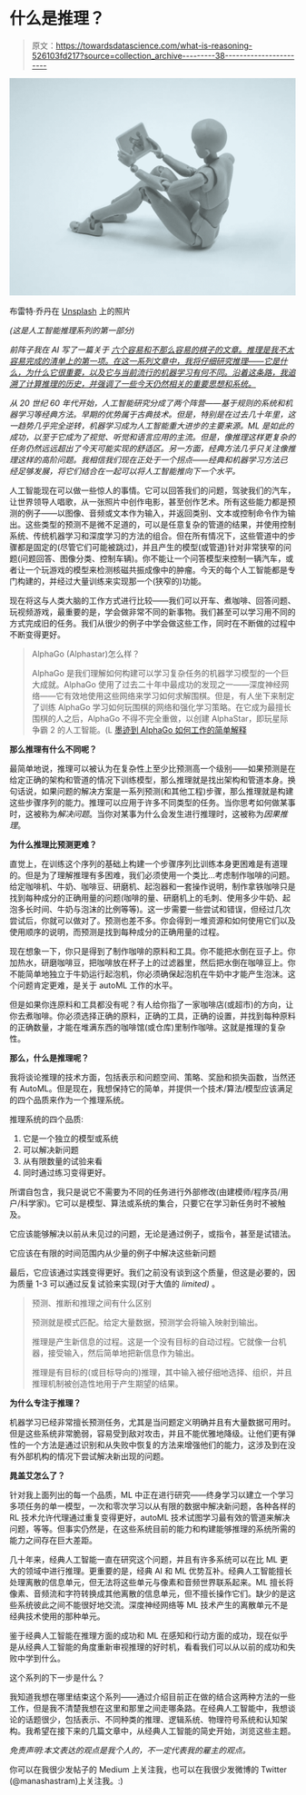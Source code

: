 # 什么是推理？

> 原文：<https://towardsdatascience.com/what-is-reasoning-526103fd217?source=collection_archive---------38----------------------->

![](img/b5acf5ff2b895df088357641be10b80a.png)

布雷特·乔丹在 [Unsplash](https://unsplash.com/s/photos/robot-thinking?utm_source=unsplash&utm_medium=referral&utm_content=creditCopyText) 上的照片

*(这是人工智能推理系列的第一部分)*

*前阵子我在 AI* *写了一篇关于* [*六个容易和不那么容易的棋子的文章。推理是我不太容易完成的清单上的第一项。在这一系列文章中，我将仔细研究推理——它是什么，为什么它很重要，以及它与当前流行的机器学习有何不同。沿着这条路，我追溯了计算推理的历史，并强调了一些今天仍然相关的重要思想和系统。*](https://medium.com/@unmesh.kurup/six-easy-and-not-so-easy-ai-pieces-e8fee651eaf3)

*从 20 世纪 60 年代开始，人工智能研究分成了两个阵营——基于规则的系统和机器学习等经典方法。早期的优势属于古典技术。但是，特别是在过去几十年里，这一趋势几乎完全逆转，机器学习成为人工智能重大进步的主要来源。ML 是如此的成功，以至于它成为了视觉、听觉和语言应用的主流。但是，像推理这样更复杂的任务仍然远远超出了今天可能实现的舒适区。另一方面，经典方法几乎只关注像推理这样的高阶问题。我相信我们现在正处于一个拐点——经典和机器学习方法已经足够发展，将它们结合在一起可以将人工智能推向下一个水平。*

人工智能现在可以做一些惊人的事情。它可以回答我们的问题，驾驶我们的汽车，让世界领导人唱歌，从一张照片中创作电影，甚至创作艺术。所有这些能力都是预测的例子——以图像、音频或文本作为输入，并返回类别、文本或控制命令作为输出。这些类型的预测不是微不足道的，可以是任意复杂的管道的结果，并使用控制系统、传统机器学习和深度学习的方法的组合。但在所有情况下，这些管道中的步骤都是固定的(尽管它们可能被跳过)，并且产生的模型(或管道)针对非常狭窄的问题(问题回答、图像分类、控制车辆)。你不能让一个问答模型来控制一辆汽车，或者让一个玩游戏的模型来检测核磁共振成像中的肿瘤。今天的每个人工智能都是专门构建的，并经过大量训练来实现那一个(狭窄的)功能。

现在将这与人类大脑的工作方式进行比较——我们可以开车、煮咖啡、回答问题、玩视频游戏，最重要的是，学会做非常不同的新事物。我们甚至可以学习用不同的方式完成旧的任务。我们从很少的例子中学会做这些工作，同时在不断做的过程中不断变得更好。

> AlphaGo (Alphastar)怎么样？
> 
> AlphaGo 是我们理解如何构建可以学习复杂任务的机器学习模型的一个巨大成就。AlphaGo 使用了过去二十年中最成功的发现之一——深度神经网络——它有效地使用这些网络来学习如何求解围棋。但是，有人坐下来制定了训练 AlphaGo 学习如何玩围棋的网络和强化学习策略。在它成为最擅长围棋的人之后，AlphaGo 不得不完全重做，以创建 AlphaStar，即玩星际争霸 2 的人工智能。(L [墨迹到 AlphaGo 如何工作的简单解释](https://medium.freecodecamp.org/explained-simply-how-an-ai-program-mastered-the-ancient-game-of-go-62b8940a9080)

**那么推理有什么不同呢？**

最简单地说，推理可以被认为在复杂性上至少比预测高一个级别——如果预测是在给定正确的架构和管道的情况下训练模型，那么推理就是找出架构和管道本身。换句话说，如果问题的解决方案是一系列预测(和其他工程)步骤，那么推理就是构建这些步骤序列的能力。推理可以应用于许多不同类型的任务。当你思考如何做某事时，这被称为*解决问题*。当你对某事为什么会发生进行推理时，这被称为*因果推理*。

**为什么推理比预测更难？**

直觉上，在训练这个序列的基础上构建一个步骤序列比训练本身更困难是有道理的。但是为了理解推理有多困难，我们必须使用一个类比…考虑制作咖啡的问题。给定咖啡机、牛奶、咖啡豆、研磨机、起泡器和一套操作说明，制作拿铁咖啡只是找到每种成分的正确用量的问题(咖啡的量、研磨机上的毛刺、使用多少牛奶、起泡多长时间、牛奶与泡沫的比例等等)。这一步需要一些尝试和错误，但经过几次尝试后，你就可以做对了。预测也差不多。你会得到一堆资源和如何使用它们以及使用顺序的说明，而预测是找到每种成分的正确用量的过程。

现在想象一下，你只是得到了制作咖啡的原料和工具。你不能把水倒在豆子上。你加热水，研磨咖啡豆，把咖啡放在杯子上的过滤器里，然后把水倒在咖啡豆上。你不能简单地独立于牛奶运行起泡机，你必须确保起泡机在牛奶中才能产生泡沫。这个问题肯定更难，是关于 autoML 工作的水平。

但是如果你连原料和工具都没有呢？有人给你指了一家咖啡店(或超市)的方向，让你去煮咖啡。你必须选择正确的原料，正确的工具，正确的设置，并找到每种原料的正确数量，才能在堆满东西的咖啡馆(或仓库)里制作咖啡。这就是推理的复杂性。

**那么，什么是推理呢？**

我将谈论推理的技术方面，包括表示和问题空间、策略、奖励和损失函数，当然还有 AutoML。但是现在，我想保持它的简单，并提供一个技术/算法/模型应该满足的四个品质来作为一个推理系统。

推理系统的四个品质:

1.  它是一个独立的模型或系统
2.  可以解决新问题
3.  从有限数量的试验来看
4.  同时通过练习变得更好。

所谓自包含，我只是说它不需要为不同的任务进行外部修改(由建模师/程序员/用户/科学家)。它可以是模型、算法或系统的集合，只要它在学习新任务时不被触及。

它应该能够解决以前从未见过的问题，无论是通过例子，或指令，甚至是试错法。

它应该在有限的时间范围内从少量的例子中解决这些新问题

最后，它应该通过实践变得更好。我们之前没有谈到这个质量，但这是必要的，因为质量 1-3 可以通过反复试验来实现(对于大值的 *limited)* 。

> 预测、推断和推理之间有什么区别
> 
> 预测就是模式匹配。给定大量数据，预测学会将输入映射到输出。
> 
> 推理是产生新信息的过程。这是一个没有目标的自动过程。它就像一台机器，接受输入，然后简单地把新信息作为输出。
> 
> 推理是有目标的(或目标导向的)推理，其中输入被仔细地选择、组织，并且推理机制被创造性地用于产生期望的结果。

**为什么专注于推理？**

机器学习已经非常擅长预测任务，尤其是当问题定义明确并且有大量数据可用时。但是这些系统非常脆弱，容易受到敌对攻击，并且不能优雅地降级。让他们更有弹性的一个方法是通过识别和从失败中恢复的方法来增强他们的能力，这涉及到在没有外部机构的情况下尝试解决新出现的问题。

**晁盖艾怎么了？**

针对我上面列出的每一个品质，ML 中正在进行研究——终身学习以建立一个学习多项任务的单一模型，一次和零次学习以从有限的数据中解决新问题，各种各样的 RL 技术允许代理通过重复变得更好，autoML 技术试图学习最有效的管道来解决问题，等等。但事实仍然是，在这些系统目前的能力和构建能够推理的系统所需的能力之间存在巨大差距。

几十年来，经典人工智能一直在研究这个问题，并且有许多系统可以在比 ML 更大的领域中进行推理。更重要的是，经典 AI 和 ML 优势互补。经典人工智能擅长处理离散的信息单元，但无法将这些单元与像素和音频世界联系起来。ML 擅长将像素、音频流和字符转换成其他离散的信息单元，但不擅长操作它们。缺少的是这些系统彼此之间不能很好地交流。深度神经网络等 ML 技术产生的离散单元不是经典技术使用的那种单元。

鉴于经典人工智能在推理方面的成功和 ML 在感知和行动方面的成功，现在似乎是从经典人工智能的角度重新审视推理的好时机，看看我们可以从以前的成功和失败中学到什么。

这个系列的下一步是什么？

我知道我想在哪里结束这个系列——通过介绍目前正在做的结合这两种方法的一些工作，但是我不清楚我想在这里和那里之间走哪条路。在经典人工智能中，我想谈论的话题很少，包括表示、不同种类的推理、逻辑系统、物理符号系统和认知架构。我希望在接下来的几篇文章中，从经典人工智能的简史开始，浏览这些主题。

*免责声明:本文表达的观点是我个人的，不一定代表我的雇主的观点。*

你可以在我很少发帖子的 Medium 上关注我，也可以在我很少发微博的 Twitter (@manashastram)上关注我。:)